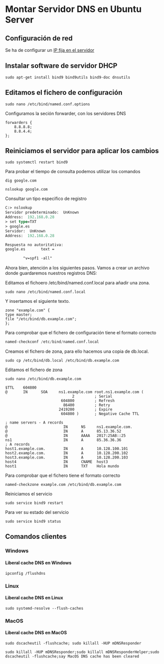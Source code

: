 # Montar Servidor DNS en Ubuntu Server

## Configuración de red

Se ha de configurar un [IP fija en el servidor](./ConfiguracionIP.md)

## Instalar software de servidor DHCP

``` shell
sudo apt-get install bind9 bind9utils bind9-doc dnsutils
```

## Editamos el fichero de configuración

``` shell
sudo nano /etc/bind/named.conf.options
```

<!-- Configuramos BIND en modo IPv4.
```json
OPTIONS="-4 -u bind"
``` -->

Configuramos la seción forwarder, con los servidores DNS

``` config
forwarders {
    8.8.8.8;
    8.8.4.4;
};
```

## Reiniciamos el servidor para aplicar los cambios

``` shell
sudo systemctl restart bind9
```

Para probar el tiempo de consulta podemos utilizar los comandos

``` shell
dig google.com
```

``` shell nslookup
nslookup google.com
```

Consultar un tipo especifico de registro

``` ps
C:> nslookup
Servidor predeterminado:  UnKnown
Address:  192.168.0.28
> set type=TXT
> google.es
Servidor:  UnKnown
Address:  192.168.0.28

Respuesta no autoritativa:
google.es       text =

        "v=spf1 -all"
```

Ahora bien, atención a los siguientes pasos. Vamos a crear un archivo donde guardaremos nuestros registros DNS:

Editamos el fichoero /etc/bind/named.conf.local para añadir una zona.

``` shell
sudo nano /etc/bind/named.conf.local
```

Y insertamos el siguiente texto.

``` shell
zone "example.com" {
type master;
file "/etc/bind/db.example.com";
};
```

Para comprobar que el fichero de configuración tiene el formato correcto

```s hell
named-checkconf /etc/bind/named.conf.local
```

Creamos el fichero de zona, para ello hacemos una copia de db.local.

``` shell
sudo cp /etc/bind/db.local /etc/bind/db.example.com
```

Editamos el fichero de zona

``` shell
sudo nano /etc/bind/db.example.com
```

``` shell
$TTL    604800
@       IN      SOA     ns1.example.com root.ns1.example.com (
                              2         ; Serial
                         604800         ; Refresh
                          86400         ; Retry
                        2419200         ; Expire
                         604800 )       ; Negative Cache TTL

; name servers - A records
@                         IN      NS     ns1.example.com.    
@                         IN      A      85.13.36.52
@                         IN      AAAA   2017:25AB::25
ns1                       IN      A      85.36.36.36
; A records
host1.example.com.        IN      A      10.128.100.101
host2.example.com.        IN      A      10.128.200.102
host3.example.com.        IN      A      10.128.200.103
host4                     IN      CNAME  host3
host1                     IN      TXT    Hola mundo
```

Para comprobar que el fichero tiene el formato correcto

```shell
named-checkzone example.com /etc/bind/db.example.com
```

Reiniciamos el servicio

```shell
sudo service bind9 restart
```

Para ver su estado del servicio

```shell
sudo service bind9 status
```

## Comandos clientes

### Windows

#### Liberal cache DNS en Windows

```shell
ipconfig /flushdns
```

### Linux

#### Liberal cache DNS en Linux

```Shell
sudo systemd-resolve --flush-caches
```

### MacOS

#### Liberal cache DNS en MacOS

```Shell
sudo dscacheutil -flushcache; sudo killall -HUP mDNSResponder
```

```Shell
sudo killall -HUP mDNSResponder;sudo killall mDNSResponderHelper;sudo dscacheutil -flushcache;say MacOS DNS cache has been cleared
```
